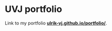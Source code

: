 # UVJ portfolio

Link to my portfolio **[ulrik-vj.github.io/portfolio/](https://ulrik-vj.github.io/portfolio/)**.
